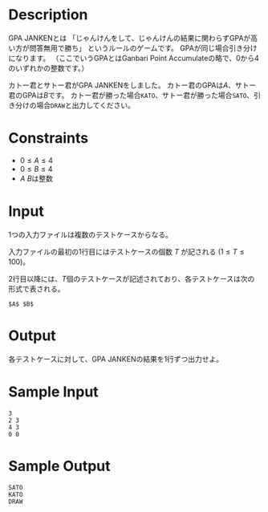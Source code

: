 # Description
GPA JANKENとは
「じゃんけんをして、じゃんけんの結果に関わらずGPAが高い方が問答無用で勝ち」
というルールのゲームです。
GPAが同じ場合引き分けになります。
（ここでいうGPAとはGanbari Point Accumulateの略で、0から4のいずれかの整数です。）

カトー君とサトー君がGPA JANKENをしました。
カトー君のGPAは$A$、サトー君のGPAは$B$です。
カトー君が勝った場合`KATO`、サトー君が勝った場合`SATO`、引き分けの場合`DRAW`と出力してください。

# Constraints
 - $0 \leq A \leq 4$
 - $0 \leq B \leq 4$
 - $A$ $B$は整数

# Input
1つの入力ファイルは複数のテストケースからなる。

入力ファイルの最初の1行目にはテストケースの個数 $T$ が記される $(1 \leq T \leq 100)$。

2行目以降には、$T$個のテストケースが記述されており、各テストケースは次の形式で表される。

```
$A$ $B$
```

# Output
各テストケースに対して、GPA JANKENの結果を1行ずつ出力せよ。

# Sample Input
```
3
2 3
4 3
0 0
```

# Sample Output
```
SATO
KATO
DRAW
```
